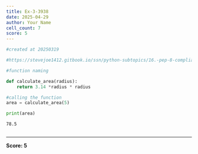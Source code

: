 ```yaml
---
title: Ex-3-3938
date: 2025-04-29
author: Your Name
cell_count: 7
score: 5
---
```


```python
#created at 20250319
```


```python
#https://stevejoe1412.gitbook.io/ssn/python-subtopics/16.-pep-8-compliance
```


```python
#function naming
```


```python
def calculate_area(radius):
    return 3.14 *radius * radius
```


```python
#calling the function
area = calculate_area(5)
```


```python
print(area)
```

    78.5



```python

```


---
**Score: 5**